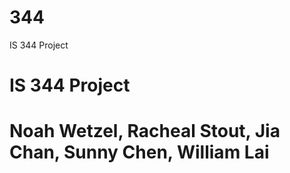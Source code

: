 # 344
IS 344 Project
# IS 344 Project 
# Noah Wetzel, Racheal Stout, Jia Chan, Sunny Chen, William Lai

